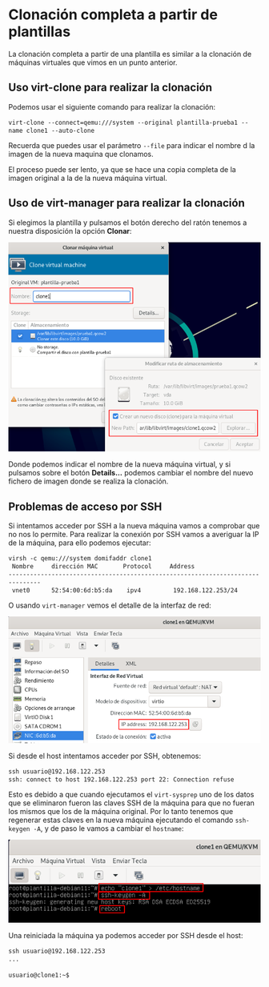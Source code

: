 # Clonación completa a partir de plantillas

La clonación completa a partir de una plantilla es similar a la clonación de máquinas virtuales que vimos en un punto anterior.

## Uso virt-clone para realizar la clonación

Podemos usar el siguiente comando para realizar la clonación:

```
virt-clone --connect=qemu:///system --original plantilla-prueba1 --name clone1 --auto-clone
```

Recuerda que puedes usar el parámetro `--file` para indicar el nombre d la imagen de la nueva maquina que clonamos.

El proceso puede ser lento, ya que se hace una copia completa de la imagen original a la de la nueva máquina virtual.

## Uso de virt-manager para realizar la clonación

Si elegimos la plantilla y pulsamos el botón derecho del ratón tenemos a nuestra disposición la opción **Clonar**:

![plantilla](img/plantilla2.png)

Donde podemos indicar el nombre de la nueva máquina virtual, y si pulsamos sobre el botón **Details...** podemos cambiar el nombre del nuevo fichero de imagen donde se realiza la clonación.

## Problemas de acceso por SSH

Si intentamos acceder por SSH a la nueva máquina vamos a comprobar que no nos lo permite. Para realizar la conexión por SSH vamos a averiguar la IP de la máquina, para ello podemos ejecutar:

```
virsh -c qemu:///system domifaddr clone1
 Nombre     dirección MAC       Protocol     Address
-------------------------------------------------------------------------------
 vnet0      52:54:00:6d:b5:da    ipv4         192.168.122.253/24
```

O usando `virt-manager` vemos el detalle de la interfaz de red:

![plantilla](img/plantilla3.png)

Si desde el host intentamos acceder por SSH, obtenemos:

```
ssh usuario@192.168.122.253
ssh: connect to host 192.168.122.253 port 22: Connection refuse
```

Esto es debido a que cuando ejecutamos el `virt-sysprep` uno de los datos que se eliminaron fueron las claves SSH de la máquina para que no fueran los mismos que los de la máquina original. Por lo tanto tenemos que regenerar estas claves en la nueva máquina ejecutando el comando `ssh-keygen -A`, y de paso le vamos a cambiar el `hostname`:

![plantilla](img/plantilla4.png)

Una reiniciada la máquina ya podemos acceder por SSH desde el host:

```
ssh usuario@192.168.122.253
...

usuario@clone1:~$ 
```


